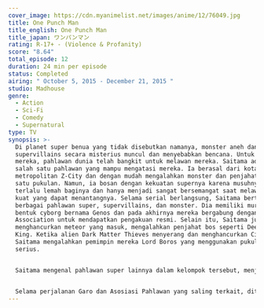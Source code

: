 ```yaml
---
cover_image: https://cdn.myanimelist.net/images/anime/12/76049.jpg
title: One Punch Man
title_english: One Punch Man
title_japan: ワンパンマン
rating: R-17+ - (Violence & Profanity)
score: "8.64"
total_episode: 12
duration: 24 min per episode
status: Completed
airing: " October 5, 2015 - December 21, 2015 "
studio: Madhouse
genre:
  - Action
  - Sci-Fi
  - Comedy
  - Supernatural
type: TV
synopsis: >-
  Di planet super benua yang tidak disebutkan namanya, monster aneh dan
  supervillains secara misterius muncul dan menyebabkan bencana. Untuk memerangi
  mereka, pahlawan dunia telah bangkit untuk melawan mereka. Saitama adalah
  salah satu pahlawan yang mampu mengatasi mereka. Ia berasal dari kota
  metropolitan Z-City dan dengan mudah mengalahkan monster dan penjahat dengan
  satu pukulan. Namun, ia bosan dengan kekuatan supernya karena musuhnya yang
  terlalu lemah baginya dan hanya menjadi sangat bersemangat saat melawan musuh
  kuat yang dapat menantangnya. Selama serial berlangsung, Saitama bertemu
  berbagai pahlawan super, supervillains, dan monster. Dia memiliki murid dalam
  bentuk cyborg bernama Genos dan pada akhirnya mereka bergabung dengan Hero
  Association untuk mendapatkan pengakuan resmi. Selain itu, Saitama juga
  menghancurkan meteor yang masuk, mengalahkan penjahat bos seperti Deep Sea
  King. Ketika alien Dark Matter Thieves menyerang dan menghancurkan City A,
  Saitama mengalahkan pemimpin mereka Lord Boros yang menggunakan pukulan
  serius.


  Saitama mengenal pahlawan super lainnya dalam kelompok tersebut, menjadi teman dengan seniman bela diri dan seorang superhero bernama King yang sebenarnya adalah seorang otaku yang tidak mengenal kekerasan. Ketika eksekutif Hero Association mencoba merekrut penjahat untuk menjadi pahlawan super, seorang penjahat bernama Garo muncul dan mulai memukul banyak pahlawan lainnya, mendorong asosiasi tersebut untuk melakukan sedikit usaha untuk menghentikannya. Untuk mempelajari lebih lanjut tentang seni bela diri, Saitama memasuki sebuah turnamen. Monster yang lebih ganas mulai muncul di berbagai kota, mengenakan banyak pahlawan. Sekelompok dari mereka menculik seorang anak sponsor Asosiasi. Asosiasi Pahlawan belajar bahwa monster telah mengorganisir menjadi Asosiasi Monster, dan mereka juga merekrut anggota dengan memiliki pejuang dan yang lainnya menelan sel-sel rakasa yang mengubahnya menjadi monster yang memiliki kekuatan jauh lebih banyak.


  Selama perjalanan Garo dan Asosiasi Pahlawan yang saling terkait, ditemukan bahwa monster telah membuat markas mereka di daerah yang ditinggalkan di Z-City, yang kebetulan hanya didiami oleh Saitama saja. Garo menemukan semua S-Class, atau pahlawan terkuat peringkatnya, dan melanjutkan untuk melanjutkan proses 'monstrifikasi' selama pertempuran. Akhirnya dia bertemu dengan Saitama (yang telah terganggu dengan kebisingan dari pertarungan), yang sikap dan kekuatannya menyebalkan dan akhirnya menghancurkan kehendak Garo, kemudian mengungkapkan visinya untuk masa depan. Saitama, yang keluar dari karakter, mengerti rasa sakitnya, dan di bawah ancaman pahlawan yang kalah untuk membunuh Garo, Garo pergi sebelum ada yang bisa menangkapnya.
---
```


